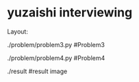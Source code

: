 # yuzaishi interviewing
Layout:

  ./problem/problem3.py     #Problem3

  ./problem/problem4.py     #Problem4
  
  ./result                  #result image

